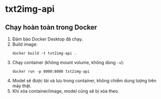﻿# txt2img-api

## Chạy hoàn toàn trong Docker

1. Đảm bảo Docker Desktop đã chạy.
2. Build image:
   ```
   docker build -t txt2img-api .
   ```
3. Chạy container (không mount volume, không dùng `-v`):
   ```
   docker run -p 8000:8000 txt2img-api
   ```
4. Model sẽ được tải và lưu trong container, không chiếm dung lượng trên máy thật.
5. Khi xóa container/image, model cũng sẽ bị xóa theo.
